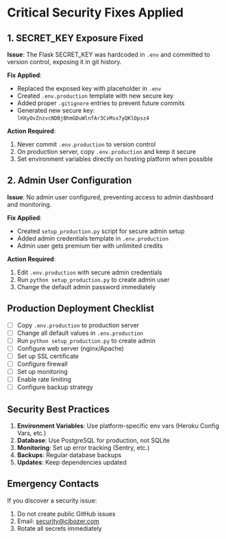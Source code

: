 # Critical Security Fixes Applied

## 1. SECRET_KEY Exposure Fixed

**Issue**: The Flask SECRET_KEY was hardcoded in `.env` and committed to version control, exposing it in git history.

**Fix Applied**:
- Replaced the exposed key with placeholder in `.env`
- Created `.env.production` template with new secure key
- Added proper `.gitignore` entries to prevent future commits
- Generated new secure key: `lHXyOvZnzvcNDBjBhmGDuWlnfAr3CvMsx7yQKlOpsz4`

**Action Required**:
1. Never commit `.env.production` to version control
2. On production server, copy `.env.production` and keep it secure
3. Set environment variables directly on hosting platform when possible

## 2. Admin User Configuration

**Issue**: No admin user configured, preventing access to admin dashboard and monitoring.

**Fix Applied**:
- Created `setup_production.py` script for secure admin setup
- Added admin credentials template in `.env.production`
- Admin user gets premium tier with unlimited credits

**Action Required**:
1. Edit `.env.production` with secure admin credentials
2. Run `python setup_production.py` to create admin user
3. Change the default admin password immediately

## Production Deployment Checklist

- [ ] Copy `.env.production` to production server
- [ ] Change all default values in `.env.production`
- [ ] Run `python setup_production.py` to create admin
- [ ] Configure web server (nginx/Apache)
- [ ] Set up SSL certificate
- [ ] Configure firewall
- [ ] Set up monitoring
- [ ] Enable rate limiting
- [ ] Configure backup strategy

## Security Best Practices

1. **Environment Variables**: Use platform-specific env vars (Heroku Config Vars, etc.)
2. **Database**: Use PostgreSQL for production, not SQLite
3. **Monitoring**: Set up error tracking (Sentry, etc.)
4. **Backups**: Regular database backups
5. **Updates**: Keep dependencies updated

## Emergency Contacts

If you discover a security issue:
1. Do not create public GitHub issues
2. Email: security@cibozer.com
3. Rotate all secrets immediately